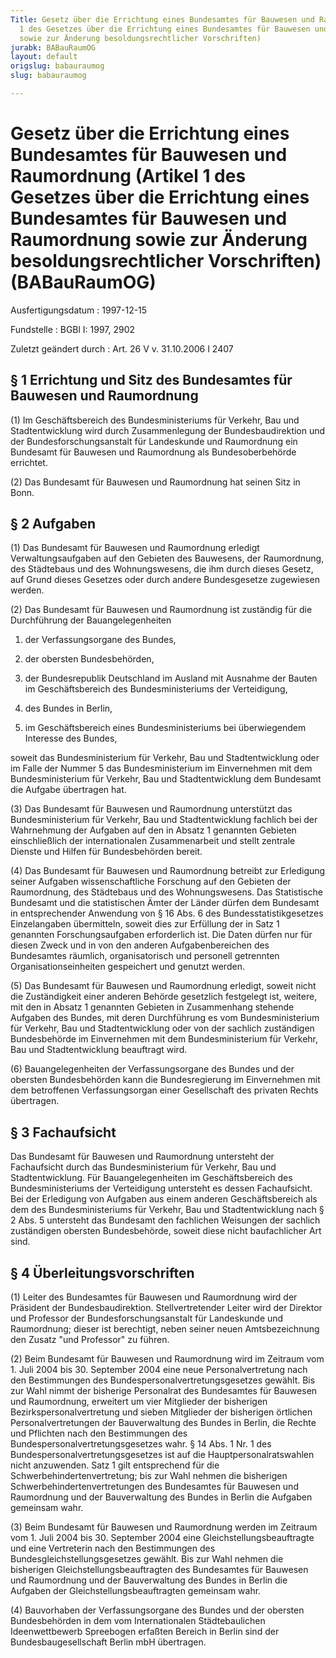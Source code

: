 ```yaml
---
Title: Gesetz über die Errichtung eines Bundesamtes für Bauwesen und Raumordnung (Artikel
  1 des Gesetzes über die Errichtung eines Bundesamtes für Bauwesen und Raumordnung
  sowie zur Änderung besoldungsrechtlicher Vorschriften)
jurabk: BABauRaumOG
layout: default
origslug: babauraumog
slug: babauraumog

---
```


# Gesetz über die Errichtung eines Bundesamtes für Bauwesen und Raumordnung (Artikel 1 des Gesetzes über die Errichtung eines Bundesamtes für Bauwesen und Raumordnung sowie zur Änderung besoldungsrechtlicher Vorschriften) (BABauRaumOG)

Ausfertigungsdatum
:   1997-12-15

Fundstelle
:   BGBl I: 1997, 2902

Zuletzt geändert durch
:   Art. 26 V v. 31.10.2006 I 2407

## § 1 Errichtung und Sitz des Bundesamtes für Bauwesen und Raumordnung

(1) Im Geschäftsbereich des Bundesministeriums für Verkehr, Bau und
Stadtentwicklung wird durch Zusammenlegung der Bundesbaudirektion und
der Bundesforschungsanstalt für Landeskunde und Raumordnung ein
Bundesamt für Bauwesen und Raumordnung als Bundesoberbehörde
errichtet.

(2) Das Bundesamt für Bauwesen und Raumordnung hat seinen Sitz in
Bonn.

## § 2 Aufgaben

(1) Das Bundesamt für Bauwesen und Raumordnung erledigt
Verwaltungsaufgaben auf den Gebieten des Bauwesens, der Raumordnung,
des Städtebaus und des Wohnungswesens, die ihm durch dieses Gesetz,
auf Grund dieses Gesetzes oder durch andere Bundesgesetze zugewiesen
werden.

(2) Das Bundesamt für Bauwesen und Raumordnung ist zuständig für die
Durchführung der Bauangelegenheiten

1.  der Verfassungsorgane des Bundes,


2.  der obersten Bundesbehörden,


3.  der Bundesrepublik Deutschland im Ausland mit Ausnahme der Bauten im
    Geschäftsbereich des Bundesministeriums der Verteidigung,


4.  des Bundes in Berlin,


5.  im Geschäftsbereich eines Bundesministeriums bei überwiegendem
    Interesse des Bundes,



soweit das Bundesministerium für Verkehr, Bau und Stadtentwicklung
oder im Falle der Nummer 5 das Bundesministerium im Einvernehmen mit
dem Bundesministerium für Verkehr, Bau und Stadtentwicklung dem
Bundesamt die Aufgabe übertragen hat.

(3) Das Bundesamt für Bauwesen und Raumordnung unterstützt das
Bundesministerium für Verkehr, Bau und Stadtentwicklung fachlich bei
der Wahrnehmung der Aufgaben auf den in Absatz 1 genannten Gebieten
einschließlich der internationalen Zusammenarbeit und stellt zentrale
Dienste und Hilfen für Bundesbehörden bereit.

(4) Das Bundesamt für Bauwesen und Raumordnung betreibt zur Erledigung
seiner Aufgaben wissenschaftliche Forschung auf den Gebieten der
Raumordnung, des Städtebaus und des Wohnungswesens. Das Statistische
Bundesamt und die statistischen Ämter der Länder dürfen dem Bundesamt
in entsprechender Anwendung von § 16 Abs. 6 des
Bundesstatistikgesetzes Einzelangaben übermitteln, soweit dies zur
Erfüllung der in Satz 1 genannten Forschungsaufgaben erforderlich ist.
Die Daten dürfen nur für diesen Zweck und in von den anderen
Aufgabenbereichen des Bundesamtes räumlich, organisatorisch und
personell getrennten Organisationseinheiten gespeichert und genutzt
werden.

(5) Das Bundesamt für Bauwesen und Raumordnung erledigt, soweit nicht
die Zuständigkeit einer anderen Behörde gesetzlich festgelegt ist,
weitere, mit den in Absatz 1 genannten Gebieten in Zusammenhang
stehende Aufgaben des Bundes, mit deren Durchführung es vom
Bundesministerium für Verkehr, Bau und Stadtentwicklung oder von der
sachlich zuständigen Bundesbehörde im Einvernehmen mit dem
Bundesministerium für Verkehr, Bau und Stadtentwicklung beauftragt
wird.

(6) Bauangelegenheiten der Verfassungsorgane des Bundes und der
obersten Bundesbehörden kann die Bundesregierung im Einvernehmen mit
dem betroffenen Verfassungsorgan einer Gesellschaft des privaten
Rechts übertragen.

## § 3 Fachaufsicht

Das Bundesamt für Bauwesen und Raumordnung untersteht der Fachaufsicht
durch das Bundesministerium für Verkehr, Bau und Stadtentwicklung. Für
Bauangelegenheiten im Geschäftsbereich des Bundesministeriums der
Verteidigung untersteht es dessen Fachaufsicht. Bei der Erledigung von
Aufgaben aus einem anderen Geschäftsbereich als dem des
Bundesministeriums für Verkehr, Bau und Stadtentwicklung nach § 2 Abs.
5 untersteht das Bundesamt den fachlichen Weisungen der sachlich
zuständigen obersten Bundesbehörde, soweit diese nicht baufachlicher
Art sind.

## § 4 Überleitungsvorschriften

(1) Leiter des Bundesamtes für Bauwesen und Raumordnung wird der
Präsident der Bundesbaudirektion. Stellvertretender Leiter wird der
Direktor und Professor der Bundesforschungsanstalt für Landeskunde und
Raumordnung; dieser ist berechtigt, neben seiner neuen Amtsbezeichnung
den Zusatz "und Professor" zu führen.

(2) Beim Bundesamt für Bauwesen und Raumordnung wird im Zeitraum vom
1\. Juli 2004 bis 30. September 2004 eine neue Personalvertretung nach
den Bestimmungen des Bundespersonalvertretungsgesetzes gewählt. Bis
zur Wahl nimmt der bisherige Personalrat des Bundesamtes für Bauwesen
und Raumordnung, erweitert um vier Mitglieder der bisherigen
Bezirkspersonalvertretung und sieben Mitglieder der bisherigen
örtlichen Personalvertretungen der Bauverwaltung des Bundes in Berlin,
die Rechte und Pflichten nach den Bestimmungen des
Bundespersonalvertretungsgesetzes wahr. § 14 Abs. 1 Nr. 1 des
Bundespersonalvertretungsgesetzes ist auf die Hauptpersonalratswahlen
nicht anzuwenden. Satz 1 gilt entsprechend für die
Schwerbehindertenvertretung; bis zur Wahl nehmen die bisherigen
Schwerbehindertenvertretungen des Bundesamtes für Bauwesen und
Raumordnung und der Bauverwaltung des Bundes in Berlin die Aufgaben
gemeinsam wahr.

(3) Beim Bundesamt für Bauwesen und Raumordnung werden im Zeitraum vom
1\. Juli 2004 bis 30. September 2004 eine Gleichstellungsbeauftragte
und eine Vertreterin nach den Bestimmungen des
Bundesgleichstellungsgesetzes gewählt. Bis zur Wahl nehmen die
bisherigen Gleichstellungsbeauftragten des Bundesamtes für Bauwesen
und Raumordnung und der Bauverwaltung des Bundes in Berlin die
Aufgaben der Gleichstellungsbeauftragten gemeinsam wahr.

(4) Bauvorhaben der Verfassungsorgane des Bundes und der obersten
Bundesbehörden in dem vom Internationalen Städtebaulichen
Ideenwettbewerb Spreebogen erfaßten Bereich in Berlin sind der
Bundesbaugesellschaft Berlin mbH übertragen.

